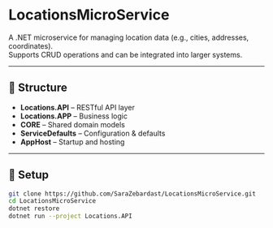 # LocationsMicroService

A .NET microservice for managing location data (e.g., cities, addresses, coordinates).  
Supports CRUD operations and can be integrated into larger systems.

---

## 🧩 Structure
- **Locations.API** – RESTful API layer  
- **Locations.APP** – Business logic  
- **CORE** – Shared domain models  
- **ServiceDefaults** – Configuration & defaults  
- **AppHost** – Startup and hosting

---

## 🚀 Setup

```bash
git clone https://github.com/SaraZebardast/LocationsMicroService.git
cd LocationsMicroService
dotnet restore
dotnet run --project Locations.API
